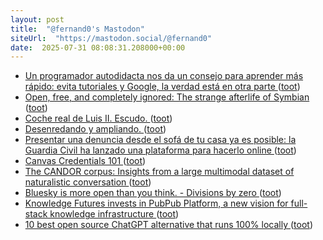 ```yaml
---
layout: post
title:  "@fernand0's Mastodon"
siteUrl:  "https://mastodon.social/@fernand0"
date:  2025-07-31 08:08:31.208000+00:00
---
```

*  [Un programador autodidacta nos da un consejo para aprender más rápido: evita tutoriales y Google, la verdad está en otra parte ](https://www.genbeta.com/desarrollo/programador-autodidacta-nos-da-consejo-para-aprender-rapido-evita-tutoriales-google-verdad-esta-otra-parte-) ([toot](https://mastodon.social/@fernand0/114946822058890700))
*  [Open, free, and completely ignored: The strange afterlife of Symbian ](https://www.theregister.com/2025/07/17/symbian_forgotten_foss_phone_os) ([toot](https://mastodon.social/@fernand0/114945191769357612))
*  [Coche real de Luis II. Escudo. ](https://www.flickr.com/photos/fernand0/54653464932) ([toot](https://mastodon.social/@fernand0/114945178005563439))
*  [Desenredando y ampliando. ](https://avecesunafoto.wordpress.com/2025/07/30/desenredando-y-ampliando) ([toot](https://mastodon.social/@fernand0/114943310656272881))
*  [Presentar una denuncia desde el sofá de tu casa ya es posible: la Guardia Civil ha lanzado una plataforma para hacerlo online ](https://www.genbeta.com/seguridad/presentar-denuncia-sofa-tu-casa-posible-guardia-civil-ha-lanzado-plataforma-para-hacerlo-onlin) ([toot](https://mastodon.social/@fernand0/114943303658345185))
*  [Canvas Credentials 101 ](https://www.instructure.com/resources/videos/canvas-credentials-10) ([toot](https://mastodon.social/@fernand0/114943163407070607))
*  [The CANDOR corpus: Insights from a large multimodal dataset of naturalistic conversation   ](https://www.science.org/doi/10.1126/sciadv.adf3197) ([toot](https://mastodon.social/@fernand0/114942849114885437))
*  [Bluesky is more open than you think. - Divisions by zero ](https://lemmy.dbzer0.com/post/4733528) ([toot](https://mastodon.social/@fernand0/114942586502418129))
*  [Knowledge Futures invests in PubPub Platform, a new vision for full-stack knowledge infrastructure ](https://www.knowledgefutures.org/updates/pubpub-platform) ([toot](https://mastodon.social/@fernand0/114942018537534828))
*  [10 best open source ChatGPT alternative that runs 100% locally ](https://dev.to/therealmrmumba/10-best-open-source-chatgpt-alternative-that-runs-100-locally-jd) ([toot](https://mastodon.social/@fernand0/114941677596900019))
